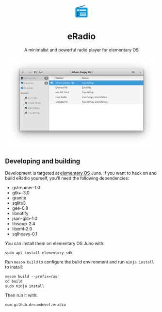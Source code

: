 <p align="center">
    <img src="data/com.github.dreamdevel.eradio.png" alt="Icon"/>
</p>

<h1 align="center">eRadio</h1>
<p align="center">A minimalist and powerful radio player for elementary OS</p>

<p align="center">
    <img src="data/window-screenshot.png" alt="Screenshot">
</p>

## Developing and building

Development is targeted at [elementary OS] Juno. If you want to hack on and
build eRadio yourself, you'll need the following dependencies:

- gstreamer-1.0
- gtk+-3.0
- granite
- sqlite3
- gee-0.8
- libnotify
- json-glib-1.0
- libsoup-2.4
- libxml-2.0
- sqlheavy-0.1

You can install them on elementary OS Juno with:

```shell
sudo apt install elementary-sdk
```

Run `meson build` to configure the build environment and run `ninja install`
to install:

```shell
meson build --prefix=/usr
cd build
sudo ninja install
```

Then run it with:

```shell
com.github.dreamdevel.eradio
```

[elementary OS]: https://elementary.io